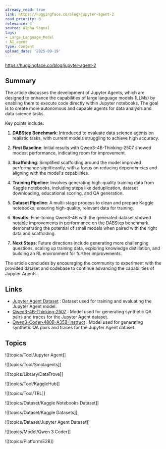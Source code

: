 ```yaml
---
already_read: true
link: https://huggingface.co/blog/jupyter-agent-2
read_priority: 0
relevance: 4
source: Alpha Signal
tags:
- Large_Language_Model
- AI_agent
type: Content
upload_date: '2025-09-19'
---
```


https://huggingface.co/blog/jupyter-agent-2
## Summary

The article discusses the development of Jupyter Agents, which are designed to enhance the capabilities of large language models (LLMs) by enabling them to execute code directly within Jupyter notebooks. The goal is to create more autonomous and capable agents for data analysis and data science tasks.

Key points include:

1. **DABStep Benchmark**: Introduced to evaluate data science agents on realistic tasks, with current models struggling to achieve high accuracy.

2. **First Baseline**: Initial results with Qwen3-4B-Thinking-2507 showed modest performance, indicating room for improvement.

3. **Scaffolding**: Simplified scaffolding around the model improved performance significantly, with a focus on reducing dependencies and aligning with the model's capabilities.

4. **Training Pipeline**: Involves generating high-quality training data from Kaggle notebooks, including steps like deduplication, dataset downloading, educational scoring, and QA generation.

5. **Dataset Pipeline**: A multi-stage process to clean and prepare Kaggle notebooks, ensuring high-quality, relevant data for training.

6. **Results**: Fine-tuning Qwen3-4B with the generated dataset showed notable improvements in performance on the DABStep benchmark, demonstrating the potential of small models when paired with the right data and scaffolding.

7. **Next Steps**: Future directions include generating more challenging questions, scaling up training data, exploring knowledge distillation, and building an RL environment for further improvements.

The article concludes by encouraging the community to experiment with the provided dataset and codebase to continue advancing the capabilities of Jupyter Agents.
## Links

- [Jupyter Agent Dataset](https://huggingface.co/datasets/jupyter-agent/jupyter-agent-dataset) : Dataset used for training and evaluating the Jupyter Agent model.
- [Qwen3-4B-Thinking-2507](https://huggingface.co/Qwen/Qwen3-4B-Thinking-2507) : Model used for generating synthetic QA pairs and traces for the Jupyter Agent dataset.
- [Qwen3-Coder-480B-A35B-Instruct](https://huggingface.co/Qwen/Qwen3-Coder-480B-A35B-Instruct) : Model used for generating synthetic QA pairs and traces for the Jupyter Agent dataset.

## Topics

![[topics/Tool/Jupyter Agent]]

![[topics/Tool/Smolagents]]

![[topics/Library/DataTrove]]

![[topics/Tool/KaggleHub]]

![[topics/Tool/TRL]]

![[topics/Dataset/Kaggle Notebooks Dataset]]

![[topics/Dataset/Kaggle Datasets]]

![[topics/Dataset/Jupyter Agent Dataset]]

![[topics/Model/Qwen 3 Coder]]

![[topics/Platform/E2B]]